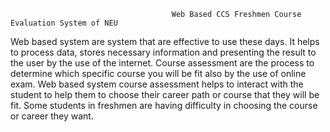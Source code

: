                                         Web Based CCS Freshmen Course Evaluation System of NEU

Web based system are system that are effective to use these days. It helps to process data, stores necessary information and presenting the result to the user by the use of the internet. Course assessment are the process to determine which specific course you will be fit also by the use of online exam. Web based system course assessment helps to interact with the student to help them to choose their career path or course that they will be fit. Some students in freshmen are having difficulty in choosing the course or career they want.

